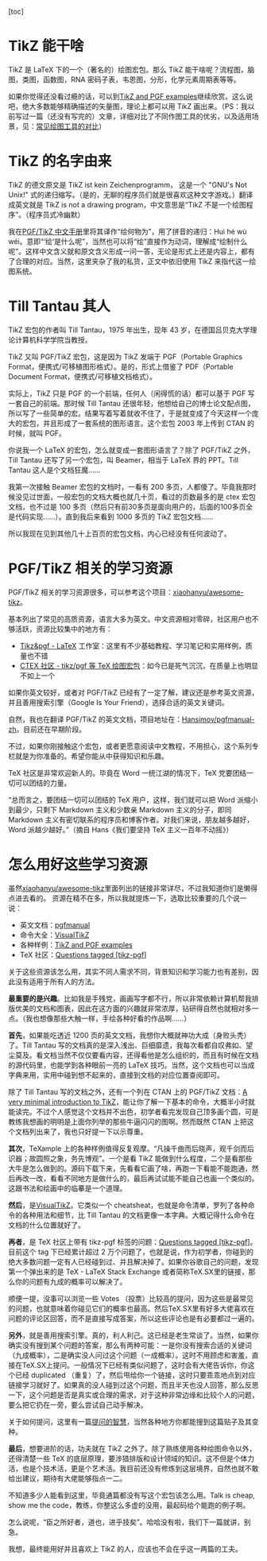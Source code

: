 [toc]

# TikZ 能干啥

TikZ 是 LaTeX 下的一个（著名的）绘图宏包。那么 TikZ 能干啥呢？流程图，脑图，类图，函数图，RNA 密码子表，韦恩图，分形，化学元素周期表等等。

如果你觉得还没看过瘾的话，可以到[TikZ and PGF examples](http://www.texample.net/tikz/examples/all/)继续欣赏。这么说吧，绝大多数能够精确描述的矢量图，理论上都可以用 TikZ 画出来。（PS：我以前写过一篇（还没有写完的）文章，详细对比了不同作图工具的优劣，以及适用场景，见：[常见绘图工具的对比](https://github.com/Hansimov/tikzpy/blob/master/doc/comparisons%20of%20tools.md)）

# TikZ 的名字由来

TikZ 的德文原文是 TikZ ist kein Zeichenprogramm， 这是一个 "GNU's Not Unix!" 式的递归缩写。（是的，无聊的程序员们就是很喜欢这种文字游戏。）翻译成英文就是 TikZ is not a drawing program，中文意思是“TikZ 不是一个绘图程序”。（程序员式冷幽默）

我在[PGF/TikZ 中文手册](https://github.com/Hansimov/pgfmanual-zh)里将其译作“绘何物为”，用了拼音的递归：Huì hé wù wéi。意即“‘绘’是什么呢”，当然也可以将“绘”直接作为动词，理解成“绘制什么呢”。这样中文含义就和原文含义形成一问一答，无论是形式上还是内容上，都有了合理的对应。当然，这里夹杂了我的私货，正文中依旧使用 TikZ 来指代这一绘图系统。


# Till Tantau 其人
TikZ 宏包的作者叫 Till Tantau，1975 年出生，现年 43 岁，在德国吕贝克大学理论计算机科学学院当教授。

TikZ 又叫 PGF/TikZ 宏包，这是因为 TikZ 发端于 PGF（Portable Graphics Format，便携式/可移植图形格式）。是的，形式上借鉴了 PDF（Portable Document Format，便携式/可移植文档格式）。

实际上，TikZ 只是 PGF 的一个前端，任何人（闲得慌的话）都可以基于 PGF 写一套自己的前端。那时候 Till Tantau 还很年轻，他想给自己的博士论文配点图，所以写了一些简单的宏。结果写着写着就收不住了，于是就变成了今天这样一个庞大的宏包，并且形成了一套系统的图形语言。这个宏包 2003 年上传到 CTAN 的时候，就叫 PGF。

你说我一个 LaTeX 的宏包，怎么就变成一套图形语言了？除了 PGF/TikZ 之外，Till Tantau 还写了另一个宏包，叫 Beamer，相当于 LaTeX 界的 PPT。Till Tantau 这人是个文档狂魔……

我第一次接触 Beamer 宏包的文档时，一看有 200 多页，人都傻了。毕竟我那时候没见过世面，一般宏包的文档大概也就几十页，看过的页数最多的是 ctex 宏包文档，也不过是 100 多页（然后只有前30多页是面向用户的，后面的100多页全是代码实现……）。直到我后来看到 1000 多页的 TikZ 宏包文档……

所以我现在见到其他几十上百页的宏包文档，内心已经没有任何波动了。

# PGF/TikZ 相关的学习资源

PGF/TikZ 相关的学习资源很多，可以参考这个项目：[xiaohanyu/awesome-tikz](https://github.com/xiaohanyu/awesome-tikz)。

基本列出了常见的高质资源，语言大多为英文。中文资源相对零碎，社区用户也不够活跃，资源比较集中的地方有：
- [Tikz&pgf - LaTeX](http://www.latexstudio.net/archives/category/tex-graphics/tikz-example) 工作室：这里有不少基础教程、学习笔记和实用样例，质量也不错
- [CTEX 社区 - tikz/pgf 等 TeX 绘图宏包](http://bbs.ctex.org/forum.php?mod=forumdisplay&fid=51&filter=typeid&typeid=26)：如今已是死气沉沉，在质量上也明显不如上一个

如果你英文较好，或者对 PGF/TikZ 已经有了一定了解，建议还是参考英文资源，并且善用搜索引擎（Google Is Your Friend），选择合适的英文关键词。

自然，我也在翻译 PGF/TikZ 的英文文档，项目地址在：[Hansimov/pgfmanual-zh](https://github.com/Hansimov/pgfmanual-zh)。目前还在早期阶段。

不过，如果你刚接触这个宏包，或者更愿意阅读中文教程，不用担心，这个系列专栏就是为你准备的。希望你能从中获得知识和乐趣。

TeX 社区是非常欢迎新人的。毕竟在 Word 一统江湖的情况下，TeX 党要团结一切可以团结的力量。

“总而言之，要团结一切可以团结的 TeX 用户，这样，我们就可以把 Word 派缩小到最少，只剩下 Markdown 主义和少数亲 Markdown 主义的分子，即同 Markdown 主义有密切联系的程序员和博客作者。对我们来说，朋友越多越好，Word 派越少越好。”（摘自 Hans《我们要坚持 TeX 主义一百年不动摇》）

# 怎么用好这些学习资源

虽然[xiaohanyu/awesome-tikz](https://github.com/xiaohanyu/awesome-tikz)里面列出的链接非常详尽，不过我知道你们是懒得点进去看的。
资源在精不在多，所以我就提炼一下，选取比较重要的几个说一说：
- 英文文档：[pgfmanual](http://mirrors.ctan.org/graphics/pgf/base/doc/pgfmanual.pdf)
- 命令大全：[VisualTikZ](http://mirrors.ctan.org/info/visualtikz/VisualTikZ.pdf)
- 各种样例：[TikZ and PGF examples](http://www.texample.net/tikz/examples/all/)
- TeX 社区：[Questions tagged [tikz-pgf]](https://tex.stackexchange.com/questions/tagged/tikz-pgf)

关于这些资源该怎么用，其实不同人需求不同，背景知识和学习能力也有差别，因此没有适用于所有人的方法。

**最重要的是兴趣**。比如我是手残党，画画写字都不行，所以非常依赖计算机帮我排版优美的文档和图表，因此在这方面的兴趣就非常浓厚，钻研得自然也就相对多一点。（我也想像那些大触一样，手绘各种好看的作品啊……）

**首先**，如果能吃透近 1200 页的英文文档，我想你大概就神功大成（身败头秃）了。Till Tantau 写的文档真的是深入浅出、巨细靡遗，我每次看都自叹弗如、望尘莫及。看文档当然不仅仅要看内容，还得看他是怎么组织的，而且有时候在文档的源代码里，也能学到各种眼前一亮的 LaTeX 技巧。当然，这个文档也可以当成字典来用，实用中碰到想不起来的，直接到文档的对应位置查阅即可。

除了 Till Tantau 写的文档之外，还有一个列在 CTAN 上的 PGF/TikZ 文档：[A very minimal introduction to TikZ](http://cremeronline.com/LaTeX/minimaltikz.pdf)，能让你了解一下基本的命令，大概半小时就能读完。不过个人感觉这个文档并不出色，初学者看完发现自己顶多画个圆，可是教练我想画的明明是上面你列举的那些牛逼闪闪的图啊。然而既然 CTAN 上把这个文档列出来了，我也只好提一下以示尊重。

**其次**，TeXample 上的各种样例值得反复观摩。“凡操千曲而后晓声，观千剑而后识器；故圆照之象，务先博观”。一个是看 TikZ 能做到什么程度，二个是看那些大牛是怎么做到的。源码下载下来，先看看它画了啥，再跑一下看能不能跑通，然后再改一改，看看不同地方是做什么的，最后再试试能不能自己也画一个类似的。这跟书法和绘画中的临摹是一个道理。

**然后**，是[VisualTikZ](http://mirrors.ctan.org/info/visualtikz/VisualTikZ.pdf)。它类似一个 cheatsheat，也就是命令清单，罗列了各种命令的各种用法和细节，比 Till Tantau 的文档更像一本字典。大概记得什么命令在文档的什么位置就好了。

**再者**，是 TeX 社区上带有 tikz-pgf 标签的问题：[Questions tagged [tikz-pgf]](https://tex.stackexchange.com/questions/tagged/tikz-pgf)。目前这个 tag 下已经累计超过 2 万个问题了，也就是说，作为初学者，你碰到的绝大多数问题一定有人已经碰到过、并且解决掉了。如果你谷歌自己的问题，发现第一个弹出来的是 TeX - LaTeX Stack Exchange 或者简称TeX.SX里的链接，那么你的问题有九成的概率可以解决了。

顺便一提，没事可以浏览一些 Votes （投票）比较高的提问，因为这些是最常见的问题，也就意味着你碰见它们的概率也最高。然后TeX.SX里有好多大佬喜欢在问题的评论区回答，而不是直接写成答案，所以这些评论也是有必要都过一遍的。

**另外**，就是善用搜索引擎。真的，利人利己。这已经是老生常谈了。当然，如果你确实没有搜到某个问题的答案，那么有两种可能：一是你没有搜索合适的关键词（九成概率），二是确实没人问过这个问题（一成概率）。这时不用顾虑和害羞，直接在TeX.SX上提问。一般情况下已经有类似问题了，这时会有大佬告诉你，你这个已经 duplicated （重复）了，然后甩给你一个链接，这时只要乖乖地点到对应链接学习就好了。如果真的没人碰到过这个问题，而且半天也没人回答，那么反思一下，这个问题是否是真实或合理的需求，对于这种非常边缘和比较个人的问题，要么把它扔在一旁，要么尝试自己动手解决。

关于如何提问，这里有一篇[提问的智慧](https://github.com/ryanhanwu/How-To-Ask-Questions-The-Smart-Way/blob/master/README-zh_CN.md)，当然各种地方你都能搜到这篇贴子及其变种。

**最后**，想要进阶的话，功夫就在 TikZ 之外了。除了熟练使用各种绘图命令以外，还得清楚一些 TeX 的底层原理，要涉猎排版和设计领域的知识。这不但是个体力活，也是个技术活，更是个艺术活。我目前还没有修炼到这层境界，自然也就不敢给出建议，期待有大佬能够指点一二。

不知道多少人能看到这里，毕竟通篇都没有写这个宏包该怎么用。Talk is cheap, show me the code，教练，你整这么多虚的没用，最起码给个能跑的例子啊。

怎么说呢，“臣之所好者，道也，进乎技矣”。哈哈没有啦，我们下一篇就讲，别急。

我想，最终能用好并且喜欢上 TikZ 的人，应该也不会在乎这一两篇的工夫。
